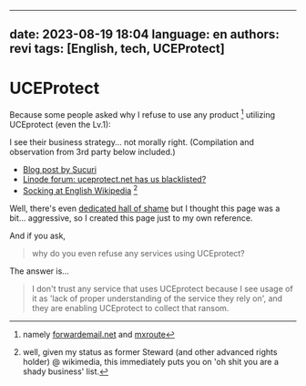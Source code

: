 <!--
SPDX-FileCopyrightText: (C) 2023 - 2024 Hong Yongmin <https://revi.xyz/>

SPDX-License-Identifier: LicenseRef-CC-BY-ND-2.0-KR
-->

---
date: 2023-08-19 18:04
language: en
authors: revi
tags: [English, tech, UCEProtect]
---

# UCEProtect

Because some people asked why I refuse to use any product [^1] utilizing
UCEprotect (even the Lv.1):

I see their business strategy… not morally right.
(Compilation and observation from 3rd party below included.)

- [Blog post by Sucuri](https://blog.sucuri.net/2021/02/uceprotect-when-rbls-go-bad.html)
- [Linode forum: uceprotect.net has us blacklisted?](https://www.linode.com/community/questions/2324/uceprotectnet-has-us-blacklisted)
- [Socking at English Wikipedia](https://en.wikipedia.org/wiki/Category:Wikipedia_sockpuppets_of_UrsMair)
  [^2]

<!-- truncate -->

Well, there's even [dedicated hall of shame](https://uceprotect.wtf) but I thought
this page was a bit… aggressive, so I created this page just to my own reference.

And if you ask,

> why do you even refuse any services using UCEprotect?

The answer is…

> I don't trust any service that uses UCEprotect because I see usage of it as
> 'lack of proper understanding of the service they rely on',
> and they are enabling UCEprotect to collect that ransom.

[^1]: namely [forwardemail.net](https://forwardemail.net/en) and [mxroute](https://mxroute.com)

[^2]:
    well, given my status as former Steward (and other advanced rights holder) @ wikimedia,
    this immediately puts you on 'oh shit you are a shady business' list.
